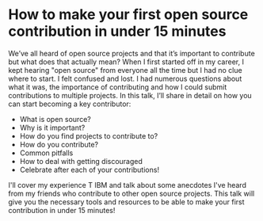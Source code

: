 # How to make your first open source contribution in under 15 minutes

We’ve all heard of open source projects and that it’s important to contribute but what does that actually mean? When I first started off in my career, I kept hearing
"open source" from everyone all the time but I had no clue where to start. I felt confused and lost. I had numerous questions about what it was, the importance of contributing and how I could submit contributions to multiple projects. In this talk, I’ll share in detail on how you can start becoming a key contributor:

- What is open source?
- Why is it important?
- How do you find projects to contribute to?
- How do you contribute?
- Common pitfalls
- How to deal with getting discouraged
- Celebrate after each of your contributions!

I'll cover my experience T IBM and talk about some anecdotes I've heard from my friends who contribute to other open source projects. This talk will give you the necessary tools and resources to be able to make your first contribution in under 15 minutes!
